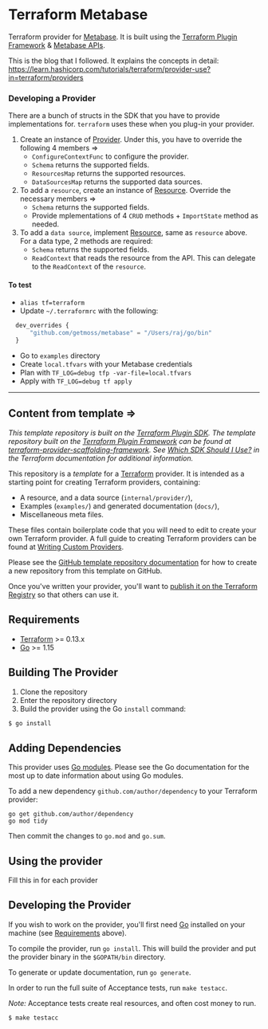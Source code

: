 # Terraform Metabase

Terraform provider for [Metabase](https://metabase.com/). It is built using the [Terraform Plugin Framework](https://github.com/hashicorp/terraform-plugin-framework) & [Metabase APIs](https://metabase.com/docs/latest/api-documentation.html#permissions).


This is the blog that I followed. It explains the concepts in detail:
https://learn.hashicorp.com/tutorials/terraform/provider-use?in=terraform/providers

### Developing a Provider
There are a bunch of structs in the SDK that you have to provide implementations for. `terraform` uses these when you plug-in your provider.
1. Create an instance of [Provider](https://pkg.go.dev/github.com/hashicorp/terraform/helper/schema#Provider). Under this, you have to override the following 4 members => 
    * `ConfigureContextFunc` to configure the provider.
    * `Schema` returns the supported fields.
    * `ResourcesMap` returns the supported resources.
    * `DataSourcesMap` returns the supported data sources.
2. To add a `resource`, create an instance of [Resource](https://pkg.go.dev/github.com/hashicorp/terraform/helper/schema#Resource). Override the necessary members =>
    * `Schema` returns the supported fields.
    * Provide mplementations of 4 `CRUD` methods + `ImportState` method as needed.
3. To add a `data source`, implement [Resource](https://pkg.go.dev/github.com/hashicorp/terraform/helper/schema#Resource), same as `resource` above. For a data type, 2 methods are required:
    * `Schema` returns the supported fields.
    * `ReadContext` that reads the resource from the API. This can delegate to the `ReadContext` of the `resource`.

#### To test
* `alias tf=terraform`
* Update `~/.terraformrc` with the following:
```tf
  dev_overrides {
      "github.com/getmoss/metabase" = "/Users/raj/go/bin"
  }
```
* Go to `examples` directory
* Create `local.tfvars` with your Metabase credentials
* Plan with `TF_LOG=debug tfp -var-file=local.tfvars`
* Apply with `TF_LOG=debug tf apply`


__________________
## Content from template =>
_This template repository is built on the [Terraform Plugin SDK](https://github.com/hashicorp/terraform-plugin-sdk). The template repository built on the [Terraform Plugin Framework](https://github.com/hashicorp/terraform-plugin-framework) can be found at [terraform-provider-scaffolding-framework](https://github.com/hashicorp/terraform-provider-scaffolding-framework). See [Which SDK Should I Use?](https://www.terraform.io/docs/plugin/which-sdk.html) in the Terraform documentation for additional information._

This repository is a *template* for a [Terraform](https://www.terraform.io) provider. It is intended as a starting point for creating Terraform providers, containing:

 - A resource, and a data source (`internal/provider/`),
 - Examples (`examples/`) and generated documentation (`docs/`),
 - Miscellaneous meta files.
 
These files contain boilerplate code that you will need to edit to create your own Terraform provider. A full guide to creating Terraform providers can be found at [Writing Custom Providers](https://www.terraform.io/docs/extend/writing-custom-providers.html).

Please see the [GitHub template repository documentation](https://help.github.com/en/github/creating-cloning-and-archiving-repositories/creating-a-repository-from-a-template) for how to create a new repository from this template on GitHub.

Once you've written your provider, you'll want to [publish it on the Terraform Registry](https://www.terraform.io/docs/registry/providers/publishing.html) so that others can use it.


## Requirements

-	[Terraform](https://www.terraform.io/downloads.html) >= 0.13.x
-	[Go](https://golang.org/doc/install) >= 1.15

## Building The Provider

1. Clone the repository
1. Enter the repository directory
1. Build the provider using the Go `install` command: 
```sh
$ go install
```

## Adding Dependencies

This provider uses [Go modules](https://github.com/golang/go/wiki/Modules).
Please see the Go documentation for the most up to date information about using Go modules.

To add a new dependency `github.com/author/dependency` to your Terraform provider:

```
go get github.com/author/dependency
go mod tidy
```

Then commit the changes to `go.mod` and `go.sum`.

## Using the provider

Fill this in for each provider

## Developing the Provider

If you wish to work on the provider, you'll first need [Go](http://www.golang.org) installed on your machine (see [Requirements](#requirements) above).

To compile the provider, run `go install`. This will build the provider and put the provider binary in the `$GOPATH/bin` directory.

To generate or update documentation, run `go generate`.

In order to run the full suite of Acceptance tests, run `make testacc`.

*Note:* Acceptance tests create real resources, and often cost money to run.

```sh
$ make testacc
```
